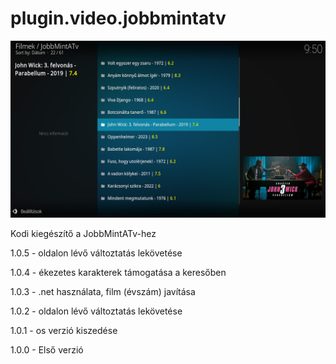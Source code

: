 # plugin.video.jobbmintatv
![Logo](resources/screenshots/screenshot-2.jpg)

Kodi kiegészítő a JobbMintATv-hez

1.0.5 - oldalon lévő változtatás lekövetése

1.0.4 - ékezetes karakterek támogatása a keresőben

1.0.3 - .net használata, film (évszám) javítása

1.0.2 - oldalon lévő változtatás lekövetése

1.0.1 - os verzió kiszedése

1.0.0 - Első verzió
